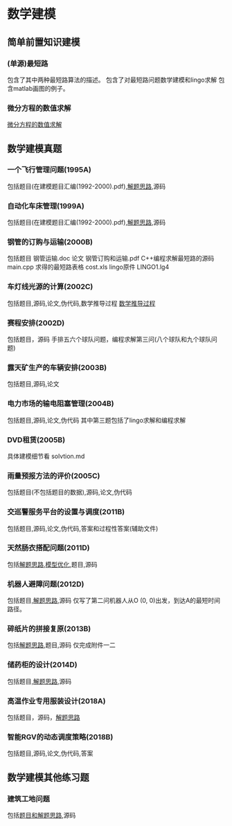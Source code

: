 # 数学建模

## 简单前置知识建模
### (单源)最短路
包含了其中两种最短路算法的描述。
包含了对最短路问题数学建模和lingo求解
包含matlab画图的例子。
### 微分方程的数值求解
[微分方程的数值求解 ](http://t.csdnimg.cn/f0BOy)
## 数学建模真题

### 一个飞行管理问题(1995A)
包括题目(在建模题目汇编(1992-2000).pdf),[解题思路](http://t.csdnimg.cn/YKoUC),源码
### 自动化车床管理(1999A)
包括题目(在建模题目汇编(1992-2000).pdf),[解题思路](http://t.csdnimg.cn/CmzGJ),源码
### 钢管的订购与运输(2000B)
包括题目 钢管运输.doc
论文 钢管订购和运输.pdf
C++编程求解最短路的源码 main.cpp
求得的最短路表格 cost.xls
lingo原件 LINGO1.lg4

### 车灯线光源的计算(2002C)
包括题目,源码,论文,伪代码,数学推导过程
[数学推导过程 ](http://t.csdnimg.cn/DNIr6)
### 赛程安排(2002D)
包括题目，源码
手排五六个球队问题，编程求解第三问(八个球队和九个球队问题)
### 露天矿生产的车辆安排(2003B)
包括题目,源码,论文
### 电力市场的输电阻塞管理(2004B)
包括题目,源码,论文,伪代码
其中第三题包括了lingo求解和编程求解
### DVD租赁(2005B)
具体建模细节看 solvtion.md
### 雨量预报方法的评价(2005C)
包括题目(不包括题目的数据),源码,论文,伪代码
### 交巡警服务平台的设置与调度(2011B)
包括题目,源码,论文,伪代码,答案和过程性答案(辅助文件)
### 天然肠衣搭配问题(2011D)
包括[解题思路](http://t.csdnimg.cn/h7cdP),[模型优化](http://t.csdnimg.cn/GJ77G),题目,源码
### 机器人避障问题(2012D)
包括题目,[解题思路](http://t.csdnimg.cn/pBRAL),源码
仅写了第二问机器人从O (0, 0)出发，到达A的最短时间路径。
### 碎纸片的拼接复原(2013B)
包括[解题思路](http://t.csdnimg.cn/7BCK2),题目,源码
仅完成附件一二
### 储药柜的设计(2014D)
包括题目,[解题思路](http://t.csdnimg.cn/SVAAj),源码
### 高温作业专用服装设计(2018A)
包括题目，源码，[解题思路](http://t.csdnimg.cn/K4YAG)
### 智能RGV的动态调度策略(2018B)
包括题目,源码,论文,伪代码,答案

## 数学建模其他练习题
### 建筑工地问题
包括[题目和解题思路](http://t.csdnimg.cn/03cZX),源码